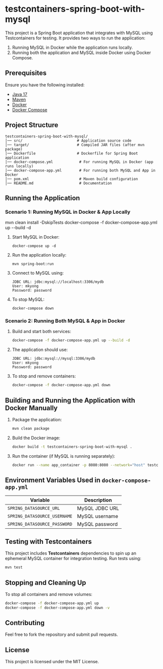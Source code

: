 # testcontainers-spring-boot-with-mysql

This project is a Spring Boot application that integrates with MySQL using Testcontainers for testing. It provides two ways to run the application:
1. Running MySQL in Docker while the application runs locally.
2. Running both the application and MySQL inside Docker using Docker Compose.

## Prerequisites
Ensure you have the following installed:
- [Java 17](https://adoptopenjdk.net/)
- [Maven](https://maven.apache.org/)
- [Docker](https://www.docker.com/)
- [Docker Compose](https://docs.docker.com/compose/install/)

## Project Structure
```
testcontainers-spring-boot-with-mysql/
│── src/                         # Application source code
│── target/                      # Compiled JAR files (after mvn package)
│── Dockerfile                   # Dockerfile for Spring Boot application
│── docker-compose.yml            # For running MySQL in Docker (app runs locally)
│── docker-compose-app.yml        # For running both MySQL and App in Docker
│── pom.xml                       # Maven build configuration
│── README.md                     # Documentation
```

## Running the Application

### **Scenario 1: Running MySQL in Docker & App Locally**
mvn clean install -DskipTests
docker-compose -f docker-compose-app.yml up --build -d

1. Start MySQL in Docker:
   ```
   docker-compose up -d
   ```
2. Run the application locally:
   ```
   mvn spring-boot:run
   ```
3. Connect to MySQL using:
   ```
   JDBC URL: jdbc:mysql://localhost:3306/mydb
   User: mkyong
   Password: password
   ```
4. To stop MySQL:
   ```sh
   docker-compose down
   ```

### **Scenario 2: Running Both MySQL & App in Docker**
1. Build and start both services:
   ```sh
   docker-compose -f docker-compose-app.yml up --build -d
   ```
2. The application should use:
   ```
   JDBC URL: jdbc:mysql://mysql:3306/mydb
   User: mkyong
   Password: password
   ```
3. To stop and remove containers:
   ```sh
   docker-compose -f docker-compose-app.yml down
   ```

## **Building and Running the Application with Docker Manually**
1. Package the application:
   ```sh
   mvn clean package
   ```
2. Build the Docker image:
   ```sh
   docker build -t testcontainers-spring-boot-with-mysql .
   ```
3. Run the container (if MySQL is running separately):
   ```sh
   docker run --name app_container -p 8080:8080 --network="host" testcontainers-spring-boot-with-mysql
   ```

## **Environment Variables Used in `docker-compose-app.yml`**
| Variable | Description |
|----------|-------------|
| `SPRING_DATASOURCE_URL` | MySQL JDBC URL |
| `SPRING_DATASOURCE_USERNAME` | MySQL username |
| `SPRING_DATASOURCE_PASSWORD` | MySQL password |

## **Testing with Testcontainers**
This project includes **Testcontainers** dependencies to spin up an ephemeral MySQL container for integration testing.
Run tests using:
```sh
mvn test
```

## **Stopping and Cleaning Up**
To stop all containers and remove volumes:
```sh
docker-compose -f docker-compose-app.yml up
docker-compose -f docker-compose-app.yml down -v
```

## **Contributing**
Feel free to fork the repository and submit pull requests.

## **License**
This project is licensed under the MIT License.

